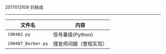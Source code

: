 2017013109 刘铁成

---

| 文件名 | 内容 |
| --- | --- |
| `190402.py` | 信号量级(Python) |
| `190407_Barber.py` | 理发师问题（管程实现） |